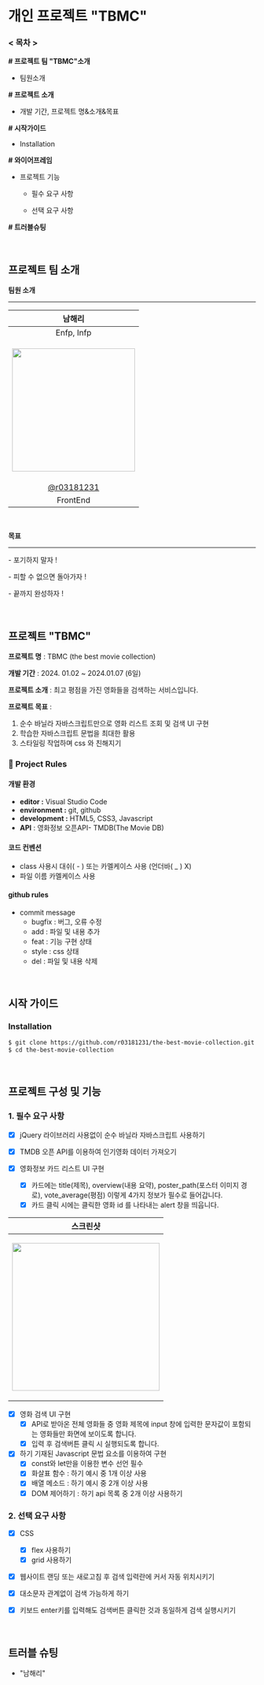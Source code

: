 # 개인 프로젝트 "TBMC"

### < 목차 >

 **# 프로젝트 팀 "TBMC"소개**

- 팀원소개

**# 프로젝트 소개**

- 개발 기간, 프로젝트 명&소개&목표

**# 시작가이드**

- Installation

**# 와이어프레임**

- 프로젝트 기능

  - 필수 요구 사항

  - 선택 요구 사항
 
**# 트러블슈팅**

<br />

## 프로젝트 팀 소개

**팀원 소개**

---

|                            남해리                            |
| :----------------------------------------------------------: |
|                          Enfp, Infp                          |
| <p><img src="https://lh7-us.googleusercontent.com/Ysape_5NRn4N32ZU7oOgrQmrfIAjTdQXKka5lOI6M6JxrEWg48DNhLQEXET56SbLP6f4CEJsn5RpDDoHgM9m6eDLyUolLBdP_xbLnp0gftdJg0hYUrKGwSXXVQxNO02AiSTl_4Wp0nHn9CSfQBblXhM" width="250px" /></p> |
|          [@r03181231](https://github.com/r03181231)          |
|                           FrontEnd                           |


<br />

**목표** 

---

\- 포기하지 말자 ! 

\- 피할 수 없으면 돌아가자 ! 

\- 끝까지 완성하자 !

<br />


## 프로젝트 "TBMC" 



**프로젝트 명** : TBMC (the best movie collection)

**개발 기간** : 2024. 01.02 ~ 2024.01.07 (6일)

**프로젝트 소개** : 최고 평점을 가진 영화들을 검색하는 서비스입니다.

**프로젝트 목표** : 

1. 순수 바닐라 자바스크립트만으로 영화 리스트 조회 및 검색 UI 구현
2. 학습한 자바스크립트 문법을 최대한 활용
3. 스타일링 작업하며 css 와 친해지기



### 🚦 Project Rules

#### **개발 환경**

- **editor :** Visual Studio Code
- **environment :** git, github
- **development :** HTML5, CSS3, Javascript
- **API** : 영화정보 오픈API- TMDB(The Movie DB)



#### 코드 컨벤션

- class 사용시 대쉬( - ) 또는 카멜케이스 사용 (언더바( _ ) X)
- 파일 이름 카멜케이스 사용



#### github rules

- commit message
  - bugfix : 버그, 오류 수정
  - add : 파일 및 내용 추가
  - feat : 기능 구현 상태
  - style : css 상태
  - del : 파일 및 내용 삭제


<br />


## 시작 가이드



### Installation

```bash
$ git clone https://github.com/r03181231/the-best-movie-collection.git
$ cd the-best-movie-collection
```


<br />


## 프로젝트 구성 및 기능





### 1. 필수 요구 사항       

- [x] jQuery 라이브러리 사용없이 순수 바닐라 자바스크립트 사용하기 

- [x] TMDB 오픈 API를 이용하여 인기영화 데이터 가져오기

- [x] 영화정보 카드 리스트 UI 구현
  - [x] 카드에는 title(제목), overview(내용 요약), poster_path(포스터 이미지 경로), 
    vote_average(평점) 이렇게 4가지 정보가 필수로 들어갑니다.
  - [x] 카드 클릭 시에는 클릭한 영화 id 를 나타내는 alert 창을 띄웁니다.	

| 스크린샷                                                     |
| ------------------------------------------------------------ |
| <p><img src="https://teamsparta.notion.site/image/https%3A%2F%2Fs3-us-west-2.amazonaws.com%2Fsecure.notion-static.com%2F7007a3aa-483d-46e4-8110-4bdd2c2559e3%2FUntitled.png?table=block&id=e3e2ed6b-0789-4968-a391-aef369bb8219&spaceId=83c75a39-3aba-4ba4-a792-7aefe4b07895&width=1800&userId=&cache=v2" width="300px"></p> |



- [x] 영화 검색 UI 구현
  - [x] API로 받아온 전체 영화들 중 영화 제목에 input 창에 
    입력한 문자값이 포함되는 영화들만 화면에 보이도록 합니다.  
  - [x] 입력 후 검색버튼 클릭 시 실행되도록 합니다. 

- [x] 하기 기재된 Javascript 문법 요소를 이용하여 구현
  - [x] const와 let만을 이용한 변수 선언 필수
  - [x] 화살표 함수 : 하기 예시 중 1개 이상 사용
  - [x] 배열 메소드 : 하기 예시 중 2개 이상 사용
  - [x] DOM 제어하기 : 하기 api 목록 중 2개 이상 사용하기

### 2. 선택 요구 사항       

- [x] CSS
  - [x] flex 사용하기
  - [x] grid 사용하기

- [x] 웹사이트 랜딩 또는 새로고침 후 검색 입력란에 커서 자동 위치시키기

- [x] 대소문자 관계없이 검색 가능하게 하기

- [x] 키보드 enter키를 입력해도 검색버튼 클릭한 것과 동일하게 검색 실행시키기


<br />

## 트러블 슈팅



- "남해리"


